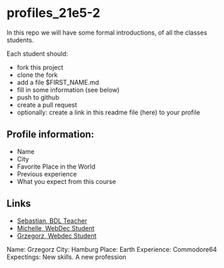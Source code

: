 # profiles_21e5-2

In this repo we will have some formal introductions,
of all the classes students.

Each student should:
  - fork this project
  - clone the fork
  - add a file $FIRST_NAME.md
  - fill in some information (see below)
  - push to github
  - create a pull request
  - optionally: create a link in this readme file (here) to your profile

## Profile information:

 - Name
 - City
 - Favorite Place in the World
 - Previous experience
 - What you expect from this course

## Links

 - [Sebastian, BDL Teacher](./Sebastian.md)
 - [Michelle, WebDec Student](./michelle.md)
 - [Grzegorz, Webdec Student](./Grzegorz.md) 
 
 Name: Grzegorz
 City: Hamburg
 Place: Earth
 Experience: Commodore64
 Expectings: New skills. A new profession
